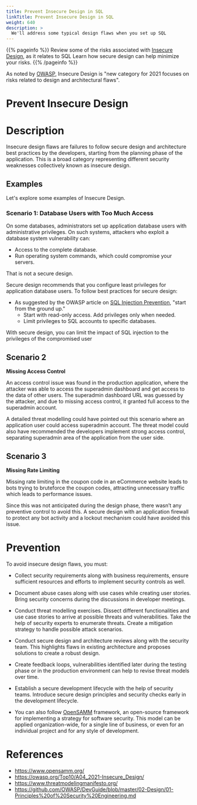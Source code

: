 ```yaml
---
title: Prevent Insecure Design in SQL
linkTitle: Prevent Insecure Design in SQL
weight: 640
description: >
  We'll address some typical design flaws when you set up SQL
---
```


{{% pageinfo %}}
Review some of the risks associated with [Insecure Design](https://owasp.org/Top10/A04_2021-Insecure_Design/),
as it relates to SQL Learn how secure design can help minimize your risks.
{{% /pageinfo %}}

As noted by [OWASP](/getting-started/glossary/#open-web-application-security-project-owasp),
Insecure Design is "new category for 2021 focuses on risks related to design and architectural flaws".

# Prevent Insecure Design # 

# Description #

Insecure design flaws are failures to follow secure design and architecture best practices by the developers, starting from the planning phase of the application. This is a broad category representing different security weaknesses collectively known as insecure design.

## Examples

Let's explore some examples of Insecure Design.

### Scenario 1: Database Users with Too Much Access

On some databases, administrators set up application database users with administrative privileges. On such systems, attackers who exploit a database system vulnerability can: 

- Access to the complete database.
- Run operating system commands, which could compromise your servers. 

That is not a secure design.

Secure design recommends that you configure least privileges for application database users. To follow best practices for secure design:

- As suggested by the OWASP article on [SQL Injection Prevention](https://cheatsheetseries.owasp.org/cheatsheets/SQL_Injection_Prevention_Cheat_Sheet.html#least-privilege), "start from the ground up."
  - Start with read-only access. Add privileges only when needed.
  - Limit privileges to SQL accounts to specific databases.

With secure design, you can limit the impact of SQL injection to the privileges of the compromised user 

## Scenario 2 ##

**Missing Access Control**

An access control issue was found in the production application, where the attacker was able to access the superadmin dashboard and get access to the data of other users. The superadmin dashboard URL was guessed by the attacker, and due to missing access control, it granted full access to the superadmin account. 

A detailed threat modelling could have pointed out this scenario where an application user could access superadmin account. The threat model could also have recommended the developers implement strong access control, separating superadmin area of the application from the user side. 

## Scenario 3 ##

**Missing Rate Limiting**

Missing rate limiting in the coupon code in an eCommerce website leads to bots trying to bruteforce the coupon codes, attracting unnecessary traffic which leads to performance issues. 

Since this was not anticipated during the design phase, there wasn’t any preventive control to avoid this. A secure design with an application firewall to protect any bot activity and a lockout mechanism could have avoided this issue.


# Prevention #

To avoid insecure design flaws, you must:

- Collect security requirements along with business requirements, ensure sufficient resources and efforts to implement security controls as well. 

- Document abuse cases along with use cases while creating user stories. Bring security concerns during the discussions in developer meetings.

- Conduct threat modelling exercises. Dissect different functionalities and use case stories to arrive at possible threats and vulnerabilities. Take the help of security experts to enumerate threats. Create a mitigation strategy to handle possible attack scenarios.

- Conduct secure design and architecture reviews along with the security team. This highlights flaws in existing architecture and proposes solutions to create a robust design. 

- Create feedback loops, vulnerabilities identified later during the testing phase or in the production environment can help to revise threat models over time. 

- Establish a secure development lifecycle with the help of security teams. Introduce secure design principles and security checks early in the development lifecycle. 

- You can also follow [OpenSAMM](https://www.opensamm.org/) framework, an open-source framework for implementing a strategy for software security. This model can be applied organization-wide, for a single line of business, or even for an individual project and for any style of development.



# References #

- https://www.opensamm.org/
- https://owasp.org/Top10/A04_2021-Insecure_Design/
- https://www.threatmodelingmanifesto.org/
- https://github.com/OWASP/DevGuide/blob/master/02-Design/01-Principles%20of%20Security%20Engineering.md

